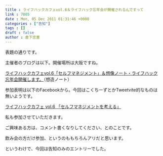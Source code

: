 ```yaml
---
title : ライフハックカフェvol.6＆ライフハック忘年会が開催されるんですって
link : 7005
date : Mon, 05 Dec 2011 01:31:46 +0000
categories : ["告知"]
tags : []
draft : false
author : 倉下忠憲
---
```


表題の通りです。

主催者のブログは以下。開催場所は大阪ですね。

<a href="http://souzou.fuzimoto.info/2011/12/vol6.html?utm_source=feedburner&amp;utm_medium=feed&amp;utm_campaign=Feed%3A+fuzimoto%2FpjiC+%28%E6%83%B3%E9%80%A0%E3%83%8E%E3%83%BC%E3%83%88%29&amp;utm_content=Google+Reader">ライフハックカフェvol.6「セルフマネジメント」＆想像ノート・ライフハック忘年会開催します。</a>（想造ノート）

参加表明は以下のFacebookから。今回はこくちーずとかTweetvite的なものは無いようです。

<a href="https://www.facebook.com/events/275978999115282/">ライフハックカフェ vol.6 「セルフマネジメントを考える」</a>

私も参加させていただきます。

ご興味ある方は、コメント書くなりしてください、とのことです。

飲み会の方だけ参加、というのももちろんアリだと思います。

というわけで、今回は告知のみのエントリーでした。
